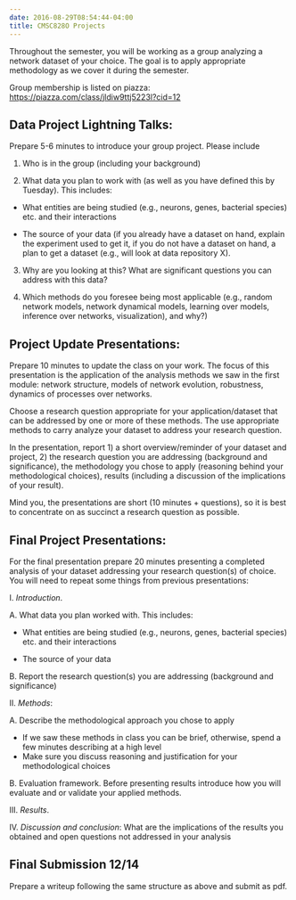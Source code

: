 ```yaml
---
date: 2016-08-29T08:54:44-04:00
title: CMSC828O Projects
---
```


Throughout the semester, you will be working as a group analyzing a network dataset of your choice. The goal is to apply appropriate methodology as we cover it during the semester. 

Group membership is listed on piazza: https://piazza.com/class/jldiw9ttj5223l?cid=12

## Data Project Lightning Talks: 

Prepare 5-6 minutes to introduce your group project. Please include
 
1. Who is in the group (including your background)
  
2. What data you plan to work with (as well as you have defined this by Tuesday). This includes:

  - What entities are being studied (e.g., neurons, genes, bacterial species) etc. and their interactions
  
  - The source of your data (if you already have a dataset on hand, explain the experiment used to get it, if you do not have a dataset on hand, a plan to get a dataset (e.g., will look at data repository X).

3. Why are you looking at this? What are significant questions you can address with this data?

4. Which methods do you foresee being most applicable (e.g., random network models, network dynamical models, learning over models, inference over networks, visualization), and why?)

## Project Update Presentations: 

Prepare 10 minutes to update the class on your work. The focus of this presentation is the application of the analysis methods we saw in the first module: network structure, models of network evolution, robustness, dynamics of processes over networks.
 
 Choose a research question appropriate for your application/dataset that can be addressed by one or more of these methods. The use appropriate methods to carry analyze your dataset to address your research question.
  
  In the presentation, report 1) a short overview/reminder of your dataset and project, 2) the research question you are addressing (background and significance), the methodology you chose to apply (reasoning behind your methodological choices), results (including a discussion of the implications of your result).
   
   Mind you, the presentations are short (10 minutes + questions), so it is best to concentrate on as succinct a research question as possible.

## Final Project Presentations: 

For the final presentation prepare 20 minutes presenting a completed analysis of your dataset addressing your research question(s) of choice. You will need to repeat some things from previous presentations:


I. *Introduction*. 

  A. What data you plan worked with. This includes:

  - What entities are being studied (e.g., neurons, genes, bacterial species) etc. and their interactions
  
  - The source of your data 
  
  B. Report the research question(s) you are addressing (background and significance)

II. *Methods*: 

  A. Describe the methodological approach you chose to apply 

  - If we saw these methods in class you can be brief, otherwise, spend a few minutes describing at a high level
  - Make sure you discuss reasoning and justification for your methodological choices 

  B. Evaluation framework. Before presenting results introduce how you will evaluate and or validate your applied methods. 

III. *Results*. 

IV. *Discussion and conclusion*: What are the implications of the results you obtained and open questions not addressed in your analysis

## Final Submission 12/14

Prepare a writeup following the same structure as above and submit as pdf.

